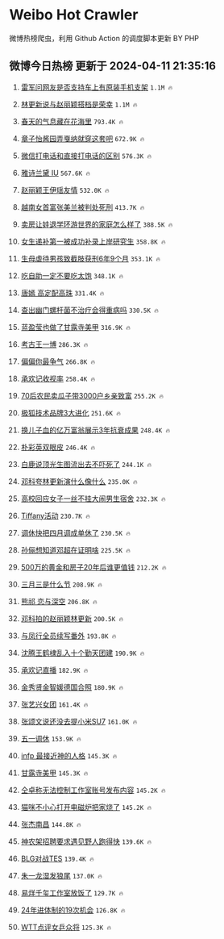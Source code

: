 # Weibo Hot Crawler 



微博热榜爬虫，利用 Github Action 的调度脚本更新 BY PHP 


## 微博今日热榜 更新于 2024-04-11 21:35:16 
1. [雷军问网友是否支持车上有原装手机支架](https://s.weibo.com/weibo?q=%23%E9%9B%B7%E5%86%9B%E9%97%AE%E7%BD%91%E5%8F%8B%E6%98%AF%E5%90%A6%E6%94%AF%E6%8C%81%E8%BD%A6%E4%B8%8A%E6%9C%89%E5%8E%9F%E8%A3%85%E6%89%8B%E6%9C%BA%E6%94%AF%E6%9E%B6%23&t=31&band_rank=1&Refer=top) `1.1M 🔥` 

1. [林更新说与赵丽颖搭档是荣幸](https://s.weibo.com/weibo?q=%23%E6%9E%97%E6%9B%B4%E6%96%B0%E8%AF%B4%E4%B8%8E%E8%B5%B5%E4%B8%BD%E9%A2%96%E6%90%AD%E6%A1%A3%E6%98%AF%E8%8D%A3%E5%B9%B8%23&t=31&band_rank=2&Refer=top) `1.1M 🔥` 

1. [春天的气息藏在花海里](https://s.weibo.com/weibo?q=%23%E6%98%A5%E5%A4%A9%E7%9A%84%E6%B0%94%E6%81%AF%E8%97%8F%E5%9C%A8%E8%8A%B1%E6%B5%B7%E9%87%8C%23&t=31&band_rank=3&Refer=top) `793.4K 🔥` 

1. [章子怡酱园弄戛纳就穿这套吧](https://s.weibo.com/weibo?q=%E7%AB%A0%E5%AD%90%E6%80%A1%E9%85%B1%E5%9B%AD%E5%BC%84%E6%88%9B%E7%BA%B3%E5%B0%B1%E7%A9%BF%E8%BF%99%E5%A5%97%E5%90%A7&t=31&band_rank=4&Refer=top) `672.9K 🔥` 

1. [微信打电话和直接打电话的区别](https://s.weibo.com/weibo?q=%23%E5%BE%AE%E4%BF%A1%E6%89%93%E7%94%B5%E8%AF%9D%E5%92%8C%E7%9B%B4%E6%8E%A5%E6%89%93%E7%94%B5%E8%AF%9D%E7%9A%84%E5%8C%BA%E5%88%AB%23&t=31&band_rank=5&Refer=top) `576.3K 🔥` 

1. [雅诗兰黛 IU](https://s.weibo.com/weibo?q=%E9%9B%85%E8%AF%97%E5%85%B0%E9%BB%9B%20IU&t=31&band_rank=6&Refer=top) `567.6K 🔥` 

1. [赵丽颖王伊瑶友情](https://s.weibo.com/weibo?q=%23%E8%B5%B5%E4%B8%BD%E9%A2%96%E7%8E%8B%E4%BC%8A%E7%91%B6%E5%8F%8B%E6%83%85%23&t=31&band_rank=7&Refer=top) `532.0K 🔥` 

1. [越南女首富张美兰被判处死刑](https://s.weibo.com/weibo?q=%23%E8%B6%8A%E5%8D%97%E5%A5%B3%E9%A6%96%E5%AF%8C%E5%BC%A0%E7%BE%8E%E5%85%B0%E8%A2%AB%E5%88%A4%E5%A4%84%E6%AD%BB%E5%88%91%23&t=31&band_rank=8&Refer=top) `413.7K 🔥` 

1. [卖房让娃退学环游世界的家庭怎么样了](https://s.weibo.com/weibo?q=%23%E5%8D%96%E6%88%BF%E8%AE%A9%E5%A8%83%E9%80%80%E5%AD%A6%E7%8E%AF%E6%B8%B8%E4%B8%96%E7%95%8C%E7%9A%84%E5%AE%B6%E5%BA%AD%E6%80%8E%E4%B9%88%E6%A0%B7%E4%BA%86%23&t=31&band_rank=9&Refer=top) `388.5K 🔥` 

1. [女生递补第一被成功补录上岸研究生](https://s.weibo.com/weibo?q=%23%E5%A5%B3%E7%94%9F%E9%80%92%E8%A1%A5%E7%AC%AC%E4%B8%80%E8%A2%AB%E6%88%90%E5%8A%9F%E8%A1%A5%E5%BD%95%E4%B8%8A%E5%B2%B8%E7%A0%94%E7%A9%B6%E7%94%9F%23&t=31&band_rank=10&Refer=top) `358.8K 🔥` 

1. [生母虐待男孩致截肢获刑6年9个月](https://s.weibo.com/weibo?q=%23%E7%94%9F%E6%AF%8D%E8%99%90%E5%BE%85%E7%94%B7%E5%AD%A9%E8%87%B4%E6%88%AA%E8%82%A2%E8%8E%B7%E5%88%916%E5%B9%B49%E4%B8%AA%E6%9C%88%23&t=31&band_rank=11&Refer=top) `353.1K 🔥` 

1. [吃自助一定不要吃太饱](https://s.weibo.com/weibo?q=%23%E5%90%83%E8%87%AA%E5%8A%A9%E4%B8%80%E5%AE%9A%E4%B8%8D%E8%A6%81%E5%90%83%E5%A4%AA%E9%A5%B1%23&t=31&band_rank=12&Refer=top) `348.1K 🔥` 

1. [唐嫣 高定配高珠](https://s.weibo.com/weibo?q=%E5%94%90%E5%AB%A3%20%E9%AB%98%E5%AE%9A%E9%85%8D%E9%AB%98%E7%8F%A0&t=31&band_rank=13&Refer=top) `331.4K 🔥` 

1. [查出幽门螺杆菌不治疗会得重病吗](https://s.weibo.com/weibo?q=%23%E6%9F%A5%E5%87%BA%E5%B9%BD%E9%97%A8%E8%9E%BA%E6%9D%86%E8%8F%8C%E4%B8%8D%E6%B2%BB%E7%96%97%E4%BC%9A%E5%BE%97%E9%87%8D%E7%97%85%E5%90%97%23&t=31&band_rank=14&Refer=top) `330.5K 🔥` 

1. [蓝盈莹也做了甘露寺美甲](https://s.weibo.com/weibo?q=%E8%93%9D%E7%9B%88%E8%8E%B9%E4%B9%9F%E5%81%9A%E4%BA%86%E7%94%98%E9%9C%B2%E5%AF%BA%E7%BE%8E%E7%94%B2&t=31&band_rank=15&Refer=top) `316.9K 🔥` 

1. [考古王一博](https://s.weibo.com/weibo?q=%E8%80%83%E5%8F%A4%E7%8E%8B%E4%B8%80%E5%8D%9A&t=31&band_rank=16&Refer=top) `286.3K 🔥` 

1. [偏偏你最争气](https://s.weibo.com/weibo?q=%E5%81%8F%E5%81%8F%E4%BD%A0%E6%9C%80%E4%BA%89%E6%B0%94&t=31&band_rank=17&Refer=top) `266.8K 🔥` 

1. [承欢记收视率](https://s.weibo.com/weibo?q=%E6%89%BF%E6%AC%A2%E8%AE%B0%E6%94%B6%E8%A7%86%E7%8E%87&t=31&band_rank=18&Refer=top) `258.4K 🔥` 

1. [70后农民卖瓜子带3000户乡亲致富](https://s.weibo.com/weibo?q=%2370%E5%90%8E%E5%86%9C%E6%B0%91%E5%8D%96%E7%93%9C%E5%AD%90%E5%B8%A63000%E6%88%B7%E4%B9%A1%E4%BA%B2%E8%87%B4%E5%AF%8C%23&t=31&band_rank=19&Refer=top) `255.2K 🔥` 

1. [极狐技术品牌3大进化](https://s.weibo.com/weibo?q=%23%E6%9E%81%E7%8B%90%E6%8A%80%E6%9C%AF%E5%93%81%E7%89%8C3%E5%A4%A7%E8%BF%9B%E5%8C%96%23&t=31&band_rank=20&Refer=top) `251.6K 🔥` 

1. [换儿子血的亿万富翁展示3年抗衰成果](https://s.weibo.com/weibo?q=%23%E6%8D%A2%E5%84%BF%E5%AD%90%E8%A1%80%E7%9A%84%E4%BA%BF%E4%B8%87%E5%AF%8C%E7%BF%81%E5%B1%95%E7%A4%BA3%E5%B9%B4%E6%8A%97%E8%A1%B0%E6%88%90%E6%9E%9C%23&t=31&band_rank=21&Refer=top) `248.4K 🔥` 

1. [朴彩英双眼皮](https://s.weibo.com/weibo?q=%23%E6%9C%B4%E5%BD%A9%E8%8B%B1%E5%8F%8C%E7%9C%BC%E7%9A%AE%23&t=31&band_rank=22&Refer=top) `246.4K 🔥` 

1. [白鹿说顶光生图流出去不吓死了](https://s.weibo.com/weibo?q=%23%E7%99%BD%E9%B9%BF%E8%AF%B4%E9%A1%B6%E5%85%89%E7%94%9F%E5%9B%BE%E6%B5%81%E5%87%BA%E5%8E%BB%E4%B8%8D%E5%90%93%E6%AD%BB%E4%BA%86%23&t=31&band_rank=23&Refer=top) `244.1K 🔥` 

1. [邓科夸林更新演什么像什么](https://s.weibo.com/weibo?q=%23%E9%82%93%E7%A7%91%E5%A4%B8%E6%9E%97%E6%9B%B4%E6%96%B0%E6%BC%94%E4%BB%80%E4%B9%88%E5%83%8F%E4%BB%80%E4%B9%88%23&t=31&band_rank=24&Refer=top) `235.0K 🔥` 

1. [高校回应女子一丝不挂大闹男生宿舍](https://s.weibo.com/weibo?q=%23%E9%AB%98%E6%A0%A1%E5%9B%9E%E5%BA%94%E5%A5%B3%E5%AD%90%E4%B8%80%E4%B8%9D%E4%B8%8D%E6%8C%82%E5%A4%A7%E9%97%B9%E7%94%B7%E7%94%9F%E5%AE%BF%E8%88%8D%23&t=31&band_rank=25&Refer=top) `232.3K 🔥` 

1. [Tiffany活动](https://s.weibo.com/weibo?q=Tiffany%E6%B4%BB%E5%8A%A8&t=31&band_rank=26&Refer=top) `230.7K 🔥` 

1. [调休快把四月调成单休了](https://s.weibo.com/weibo?q=%E8%B0%83%E4%BC%91%E5%BF%AB%E6%8A%8A%E5%9B%9B%E6%9C%88%E8%B0%83%E6%88%90%E5%8D%95%E4%BC%91%E4%BA%86&t=31&band_rank=27&Refer=top) `230.5K 🔥` 

1. [孙俪想知道邓超在证明啥](https://s.weibo.com/weibo?q=%23%E5%AD%99%E4%BF%AA%E6%83%B3%E7%9F%A5%E9%81%93%E9%82%93%E8%B6%85%E5%9C%A8%E8%AF%81%E6%98%8E%E5%95%A5%23&t=31&band_rank=28&Refer=top) `225.5K 🔥` 

1. [500万的黄金和房子20年后谁更值钱](https://s.weibo.com/weibo?q=%23500%E4%B8%87%E7%9A%84%E9%BB%84%E9%87%91%E5%92%8C%E6%88%BF%E5%AD%9020%E5%B9%B4%E5%90%8E%E8%B0%81%E6%9B%B4%E5%80%BC%E9%92%B1%23&t=31&band_rank=29&Refer=top) `212.2K 🔥` 

1. [三月三是什么节](https://s.weibo.com/weibo?q=%23%E4%B8%89%E6%9C%88%E4%B8%89%E6%98%AF%E4%BB%80%E4%B9%88%E8%8A%82%23&t=31&band_rank=30&Refer=top) `208.9K 🔥` 

1. [熊祁 恋与深空](https://s.weibo.com/weibo?q=%E7%86%8A%E7%A5%81%20%E6%81%8B%E4%B8%8E%E6%B7%B1%E7%A9%BA&t=31&band_rank=31&Refer=top) `206.8K 🔥` 

1. [邓科拍的赵丽颖林更新](https://s.weibo.com/weibo?q=%23%E9%82%93%E7%A7%91%E6%8B%8D%E7%9A%84%E8%B5%B5%E4%B8%BD%E9%A2%96%E6%9E%97%E6%9B%B4%E6%96%B0%23&t=31&band_rank=32&Refer=top) `200.5K 🔥` 

1. [与凤行全员续写番外](https://s.weibo.com/weibo?q=%E4%B8%8E%E5%87%A4%E8%A1%8C%E5%85%A8%E5%91%98%E7%BB%AD%E5%86%99%E7%95%AA%E5%A4%96&t=31&band_rank=33&Refer=top) `193.8K 🔥` 

1. [沈腾王鹤棣乱入十个勤天团建](https://s.weibo.com/weibo?q=%E6%B2%88%E8%85%BE%E7%8E%8B%E9%B9%A4%E6%A3%A3%E4%B9%B1%E5%85%A5%E5%8D%81%E4%B8%AA%E5%8B%A4%E5%A4%A9%E5%9B%A2%E5%BB%BA&t=31&band_rank=34&Refer=top) `190.9K 🔥` 

1. [承欢记直播](https://s.weibo.com/weibo?q=%E6%89%BF%E6%AC%A2%E8%AE%B0%E7%9B%B4%E6%92%AD&t=31&band_rank=35&Refer=top) `182.9K 🔥` 

1. [金秀贤金智媛德国合照](https://s.weibo.com/weibo?q=%23%E9%87%91%E7%A7%80%E8%B4%A4%E9%87%91%E6%99%BA%E5%AA%9B%E5%BE%B7%E5%9B%BD%E5%90%88%E7%85%A7%23&t=31&band_rank=36&Refer=top) `180.9K 🔥` 

1. [张艺兴女团](https://s.weibo.com/weibo?q=%E5%BC%A0%E8%89%BA%E5%85%B4%E5%A5%B3%E5%9B%A2&t=31&band_rank=37&Refer=top) `161.4K 🔥` 

1. [张颂文说还没去提小米SU7](https://s.weibo.com/weibo?q=%23%E5%BC%A0%E9%A2%82%E6%96%87%E8%AF%B4%E8%BF%98%E6%B2%A1%E5%8E%BB%E6%8F%90%E5%B0%8F%E7%B1%B3SU7%23&t=31&band_rank=38&Refer=top) `161.0K 🔥` 

1. [五一调休](https://s.weibo.com/weibo?q=%E4%BA%94%E4%B8%80%E8%B0%83%E4%BC%91&t=31&band_rank=39&Refer=top) `153.9K 🔥` 

1. [infp 最接近神的人格](https://s.weibo.com/weibo?q=infp%20%E6%9C%80%E6%8E%A5%E8%BF%91%E7%A5%9E%E7%9A%84%E4%BA%BA%E6%A0%BC&t=31&band_rank=40&Refer=top) `145.3K 🔥` 

1. [甘露寺美甲](https://s.weibo.com/weibo?q=%E7%94%98%E9%9C%B2%E5%AF%BA%E7%BE%8E%E7%94%B2&t=31&band_rank=41&Refer=top) `145.3K 🔥` 

1. [仝卓称无法控制工作室账号发布内容](https://s.weibo.com/weibo?q=%23%E4%BB%9D%E5%8D%93%E7%A7%B0%E6%97%A0%E6%B3%95%E6%8E%A7%E5%88%B6%E5%B7%A5%E4%BD%9C%E5%AE%A4%E8%B4%A6%E5%8F%B7%E5%8F%91%E5%B8%83%E5%86%85%E5%AE%B9%23&t=31&band_rank=42&Refer=top) `145.2K 🔥` 

1. [猫咪不小心打开电磁炉把家烧了](https://s.weibo.com/weibo?q=%23%E7%8C%AB%E5%92%AA%E4%B8%8D%E5%B0%8F%E5%BF%83%E6%89%93%E5%BC%80%E7%94%B5%E7%A3%81%E7%82%89%E6%8A%8A%E5%AE%B6%E7%83%A7%E4%BA%86%23&t=31&band_rank=43&Refer=top) `145.2K 🔥` 

1. [张杰南昌](https://s.weibo.com/weibo?q=%E5%BC%A0%E6%9D%B0%E5%8D%97%E6%98%8C&t=31&band_rank=44&Refer=top) `144.8K 🔥` 

1. [神农架招聘要求遇见野人跑得快](https://s.weibo.com/weibo?q=%23%E7%A5%9E%E5%86%9C%E6%9E%B6%E6%8B%9B%E8%81%98%E8%A6%81%E6%B1%82%E9%81%87%E8%A7%81%E9%87%8E%E4%BA%BA%E8%B7%91%E5%BE%97%E5%BF%AB%23&t=31&band_rank=45&Refer=top) `139.6K 🔥` 

1. [BLG对战TES](https://s.weibo.com/weibo?q=%23BLG%E5%AF%B9%E6%88%98TES%23&t=31&band_rank=46&Refer=top) `139.4K 🔥` 

1. [朱一龙湿发狼尾](https://s.weibo.com/weibo?q=%23%E6%9C%B1%E4%B8%80%E9%BE%99%E6%B9%BF%E5%8F%91%E7%8B%BC%E5%B0%BE%23&t=31&band_rank=47&Refer=top) `137.0K 🔥` 

1. [易烊千玺工作室放饭了](https://s.weibo.com/weibo?q=%23%E6%98%93%E7%83%8A%E5%8D%83%E7%8E%BA%E5%B7%A5%E4%BD%9C%E5%AE%A4%E6%94%BE%E9%A5%AD%E4%BA%86%23&t=31&band_rank=48&Refer=top) `129.7K 🔥` 

1. [24年进体制的19次机会](https://s.weibo.com/weibo?q=24%E5%B9%B4%E8%BF%9B%E4%BD%93%E5%88%B6%E7%9A%8419%E6%AC%A1%E6%9C%BA%E4%BC%9A&t=31&band_rank=49&Refer=top) `126.8K 🔥` 

1. [WTT点评女乒众将](https://s.weibo.com/weibo?q=%23WTT%E7%82%B9%E8%AF%84%E5%A5%B3%E4%B9%92%E4%BC%97%E5%B0%86%23&t=31&band_rank=50&Refer=top) `125.3K 🔥` 

